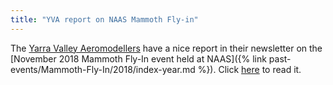 ```yaml
---
title: "YVA report on NAAS Mammoth Fly-in"
---
```

The [Yarra Valley Aeromodellers](http://yarravalleyaeromodellers.com.au) have a
nice report in their newsletter on the
[November 2018 Mammoth Fly-In event held at NAAS]({% link
past-events/Mammoth-Fly-In/2018/index-year.md %}).
Click
[here](http://yarravalleyaeromodellers.com.au/wp-content/uploads/2018/11/2018-October-November-YVA-newsletter-Final.pdf)
to read it.
